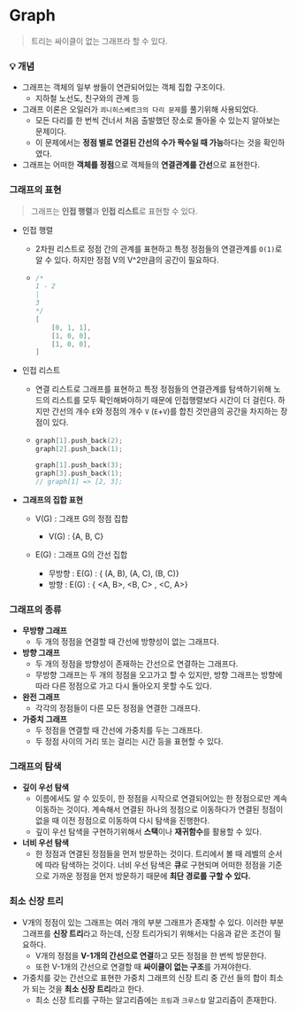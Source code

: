 # Graph

> 트리는 싸이클이 없는 그래프라 할 수 있다.



### :bulb: 개념

- 그래프는 객체의 일부 쌍들이 연관되어있는 객체 집합 구조이다.
  - 지하철 노선도, 친구와의 관계 등
- 그래프 이론은 오일러가 `쾨니히스베르크의 다리 문제`를 풀기위해 사용되었다.
  - 모든 다리를 한 번씩 건너서 처음 출발했던 장소로 돌아올 수 있는지 알아보는 문제이다.
  - 이 문제에서는 **정점 별로 연결된 간선의 수가 짝수일 때 가능**하다는 것을 확인하였다. 
- 그래프는 어떠한 **객체를 정점**으로 객체들의 **연결관계를 간선**으로 표현한다.



### 그래프의 표현

> 그래프는 **인접 행렬**과 **인접 리스트**로 표현할 수 있다.

- 인접 행렬

  - 2차원 리스트로 정점 간의 관계를 표현하고 특정 정점들의 연결관계를 `O(1)`로 알 수 있다. 하지만 정점 V의 V^2만큼의 공간이 필요하다.

  - ```c
    /*
    1 - 2
    |
    3
    */
    [
        [0, 1, 1],
        [1, 0, 0],
        [1, 0, 0],
    ]
    
    ```

    

- 인접 리스트

  - 연결 리스트로 그래프를 표현하고 특정 정점들의 연결관계를 탐색하기위해 노드의 리스트를 모두 확인해봐야하기 때문에 인접행렬보다 시간이 더 걸린다. 하지만 간선의 개수 `E`와 정점의 개수 `V` (`E`+`V`)를 합친 것만큼의 공간을 차지하는 장점이 있다.

  - ```c
    graph[1].push_back(2);
    graph[2].push_back(1);
    
    graph[1].push_back(3);
    graph[3].push_back(1);
    // graph[1] => [2, 3];
    ```



- **그래프의 집합 표현**

  - V(G) : 그래프 G의 정점 집합

    -  V(G) : {A, B, C}

  - E(G) : 그래프 G의 간선 집합

    - 무방향 : E(G) : { (A, B), (A, C), (B, C)}
    - 방향 : E(G) : { <A, B>, <B, C> , <C, A>} 

    

### 그래프의 종류

- **무방향 그래프**
  - 두 개의 정점을 연결할 때 간선에 방향성이 없는 그래프다.
- **방향 그래프**
  - 두 개의 정점을 방향성이 존재하는 간선으로 연결하는 그래프다.
  - 무방향 그래프는 두 개의 정점을 오고가고 할 수 있지만, 방향 그래프는 방향에 따라 다른 정점으로 가고 다시 돌아오지 못할 수도 있다.
- **완전 그래프**
  - 각각의 정점들이 다른 모든 정점을 연결한 그래프다.
- **가중치 그래프**
  - 두 정점을 연결할 때 간선에 가중치를 두는 그래프다.
  - 두 정점 사이의 거리 또는 걸리는 시간 등을 표현할 수 있다.



### 그래프의 탐색

- **깊이 우선 탐색** 
  - 이름에서도 알 수 있듯이, 한 정점을 시작으로 연결되어있는 한 정점으로만 계속 이동하는 것이다. 계속해서 연결된 하나의 정점으로 이동하다가 연결된 정점이 없을 때 이전 정점으로 이동하여 다시 탐색을 진행한다.
  - 깊이 우선 탐색을 구현하기위해서 **스택**이나 **재귀함수**를 활용할 수 있다.
- **너비 우선 탐색**
  - 한 정점과 연결된 정점들을 먼저 방문하는 것이다. 트리에서 볼 때 레벨의 순서에 따라 탐색하는 것이다. 너비 우선 탐색은 **큐**로 구현되며 어떠한 정점을 기준으로 가까운 정점을 먼저 방문하기 때문에 **최단 경로를 구할 수 있다.**



### 최소 신장 트리

- V개의 정점이 있는 그래프는 여러 개의 부분 그래프가 존재할 수 있다. 이러한 부분 그래프를 **신장 트리**라고 하는데, 신장 트리가되기 위해서는 다음과 같은 조건이 필요하다.
  - V개의 정점을 **V-1개의 간선으로 연결**하고 모든 정점을 한 번씩 방문한다. 
  - 또한 V-1개의 간선으로 연결할 때 **싸이클이 없는 구조**를 가져야한다.
- 가중치를 갖는 간선으로 표현한 가중치 그래프의 신장 트리 중 간선 들의 합이 최소가 되는 것을 **최소 신장 트리**라고 한다.
  - 최소 신장 트리를 구하는 알고리즘에는 `프림`과 `크루스칼` 알고리즘이 존재한다.